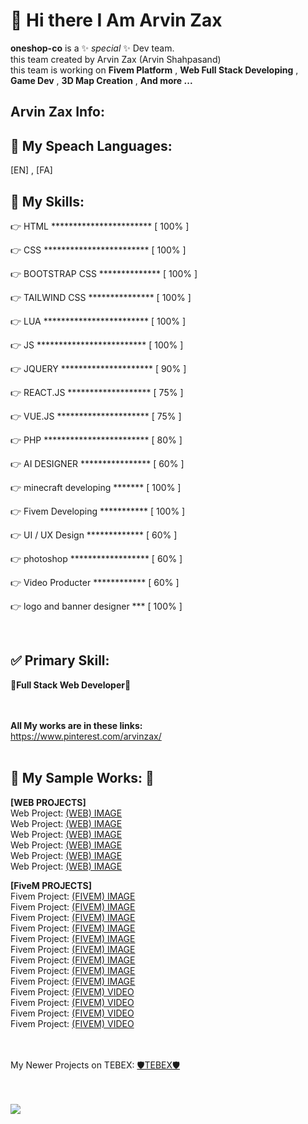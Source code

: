 <h1>👋 Hi there I Am Arvin Zax</h1>

**oneshop-co** is a ✨ _special_ ✨ Dev team.<br>
this team created by Arvin Zax (Arvin Shahpasand)<br>
this team is working on **Fivem Platform** , **Web Full Stack Developing** , **Game Dev** , **3D Map Creation** , **And more ...**

<h2>Arvin Zax Info:</h2>

<h2>📢 My Speach Languages:</h2>
[EN] , [FA]

<h2>💎 My Skills:</h2>
<p>👉 HTML *********************** [ 100% ]</p>
<p>👉 CSS ************************ [ 100% ]</p>
<p>👉 BOOTSTRAP CSS ************** [ 100% ]</p>
<p>👉 TAILWIND CSS *************** [ 100% ]</p>
<p>👉 LUA ************************ [ 100% ]</p>
<p>👉 JS ************************* [ 100% ]</p>
<p>👉 JQUERY ********************* [ 90% ]</p>
<p>👉 REACT.JS ******************* [ 75% ]</p>
<p>👉 VUE.JS ********************* [ 75% ]</p>
<p>👉 PHP ************************ [ 80% ]</p>
<p>👉 AI DESIGNER **************** [ 60% ]</p>
<p>👉 minecraft developing ******* [ 100% ]</p>
<p>👉 Fivem Developing *********** [ 100% ]</p>
<p>👉 UI / UX Design ************* [ 60% ]</p>
<p>👉 photoshop ****************** [ 60% ]</p>
<p>👉 Video Producter ************ [ 60% ]</p>
<p>👉 logo and banner designer *** [ 100% ]</p>
<br>
<h2>✅ Primary Skill:</h2>

**🎈Full Stack Web Developer🎈**

<br><br>
**All My works are in these links:**
<br>https://www.pinterest.com/arvinzax/
<br><br>

<h2>💢 My Sample Works: 💢</h2>

**[WEB PROJECTS]**
<br>Web Project: <a target="_blank" href="[https://media.discordapp.net/attachments/979691021908733965/1083104148557398056/Annotation_2023-03-08_223415.png](https://cdn.discordapp.com/attachments/1178284874797428807/1178289653342802010/image.png)">(WEB) IMAGE</a>
<br>Web Project: <a target="_blank" href="https://media.discordapp.net/attachments/979691021908733965/1083104148838420531/Annotation_2023-03-08_223507.png">(WEB) IMAGE</a>
<br>Web Project: <a target="_blank" href="https://media.discordapp.net/attachments/979691021908733965/1083104149115261008/purple-free-admin-dashboard-e1597995165506.png">(WEB) IMAGE</a>
<br>Web Project: <a target="_blank" href="https://media.discordapp.net/attachments/927360175445250060/1089614143755132968/Annotation_2023-03-26_222823.png">(WEB) IMAGE</a>
<br>Web Project: <a target="_blank" href="https://media.discordapp.net/attachments/927360175445250060/1092907312097796146/image.png">(WEB) IMAGE</a>
<br>Web Project: <a target="_blank" href="https://media.discordapp.net/attachments/927360175445250060/1092907312097796146/image.png">(WEB) IMAGE</a>


**[FiveM PROJECTS]**
    <br>Fivem Project: <a target="_blank" href="https://cdn.discordapp.com/attachments/1121743239121215568/1121747292093960223/image.png">(FIVEM) IMAGE</a>
<br>Fivem Project: <a target="_blank" href="https://media.discordapp.net/attachments/1078395244447543297/1172477408658587708/1_2.png">(FIVEM) IMAGE</a>
<br>Fivem Project: <a target="_blank" href="https://media.discordapp.net/attachments/1121741197065588736/1172477726356152340/one_shop.png">(FIVEM) IMAGE</a>
<br>Fivem Project: <a target="_blank" href="https://media.discordapp.net/attachments/1055361674179256410/1172477963359490068/1.png">(FIVEM) IMAGE</a>
<br>Fivem Project: <a target="_blank" href="https://cdn.discordapp.com/attachments/1055361716197793812/1172478878674071553/1.png">(FIVEM) IMAGE</a>
<br>Fivem Project: <a target="_blank" href="https://media.discordapp.net/attachments/1060669858041319434/1171061635025219664/1.png">(FIVEM) IMAGE</a>
<br>Fivem Project: <a target="_blank" href="https://media.discordapp.net/attachments/1073590030204944454/1171061525595828326/1.png">(FIVEM) IMAGE</a>
<br>Fivem Project: <a target="_blank" href="https://media.discordapp.net/attachments/1152254552414892052/1172480165436215376/1.png">(FIVEM) IMAGE</a>
<br>Fivem Project: <a target="_blank" href="https://media.discordapp.net/attachments/1055361753145425970/1172480658665386055/1.png">(FIVEM) IMAGE</a>
<br>Fivem Project: <a target="_blank" href="https://cdn.discordapp.com/attachments/1055361848075100202/1055364835455545424/Dd2.mp4">(FIVEM) VIDEO</a>
<br>Fivem Project: <a target="_blank" href="https://cdn.discordapp.com/attachments/932637745162096671/1047928328075608104/radial-menu.mp4">(FIVEM) VIDEO</a>
<br>Fivem Project: <a target="_blank" href="https://cdn.discordapp.com/attachments/1055361753145425970/1055363522600648794/NEWBIE_ONESHOP.mp4">(FIVEM) VIDEO</a>
<br>Fivem Project: <a target="_blank" href="https://cdn.discordapp.com/attachments/1078395244447543297/1078408422250266714/headlight.mp4">(FIVEM) VIDEO</a>

<br><br>My Newer Projects on TEBEX: <a target="_blank" href="https://oneshop.tebex.io/">🛡TEBEX🛡</a>

<br><br>
<a href="https://visitcount.itsvg.in">
  <img src="https://visitcount.itsvg.in/api?id=oneshop-co&label=Profile%20Views&color=2&icon=0&pretty=false" />
</a>
